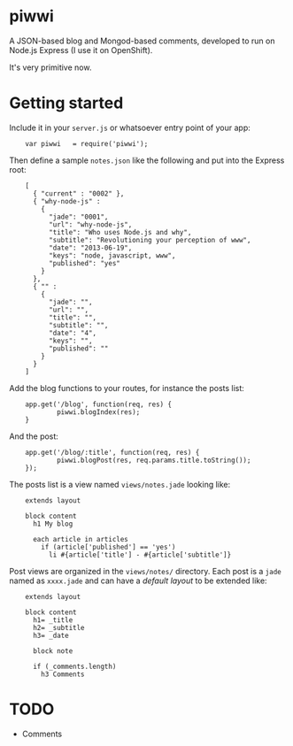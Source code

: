 piwwi
=====

A JSON-based blog and Mongod-based comments, developed to run on Node.js Express (I use it on OpenShift).

It's very primitive now.


Getting started
===============

Include it in your `server.js` or whatsoever entry point of your app:

        var piwwi   = require('piwwi');

Then define a sample `notes.json` like the following and put into the Express root:

        [
          { "current" : "0002" },
          { "why-node-js" : 
            {
              "jade": "0001",
              "url": "why-node-js",
              "title": "Who uses Node.js and why",
              "subtitle": "Revolutioning your perception of www",
              "date": "2013-06-19",
              "keys": "node, javascript, www",
              "published": "yes"
            }
          },
          { "" : 
            {
              "jade": "",
              "url": "",
              "title": "",
              "subtitle": "",
              "date": "4",
              "keys": "",
              "published": ""
            }
          }
        ]

Add the blog functions to your routes, for instance the posts list:

        app.get('/blog', function(req, res) {
                piwwi.blogIndex(res);
        }

And the post:

        app.get('/blog/:title', function(req, res) {
                piwwi.blogPost(res, req.params.title.toString());
        });


The posts list is a view named `views/notes.jade` looking like:

        extends layout

        block content
          h1 My blog

          each article in articles
            if (article['published'] == 'yes')
              li #{article['title'] - #{article['subtitle']}

Post views are organized in the `views/notes/` directory.
Each post is a `jade` named as `xxxx.jade` and can have a *default layout* to be extended like:

        extends layout

        block content
          h1= _title
          h2= _subtitle
          h3= _date

          block note

          if (_comments.length)
            h3 Comments


TODO
====

* Comments
